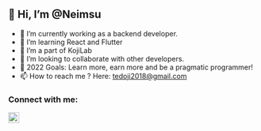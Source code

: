 ##  👋 Hi, I’m @Neimsu
- 🌱 I’m currently working as a backend developer.
- 🌱 I’m learning React and Flutter
- 💞️ I’m a part of KojiLab
- 👯 I’m looking to collaborate with other developers.
- 🥅 2022 Goals: Learn more, earn more and be a pragmatic programmer!
- 📫 How to reach me ? Here: tedoji2018@gmail.com

### Connect with me:

[<img align="left" alt="codeSTACKr | LinkedIn" width="22px" src="https://cdn.jsdelivr.net/npm/simple-icons@v3/icons/linkedin.svg" />][linkedin]
<br />

[linkedin]: https://www.linkedin.com/in/nem-su-ba094b218/

<!---
yunnam21/yunnam21 is a ✨ special ✨ repository because its `README.md` (this file) appears on your GitHub profile.
You can click the Preview link to take a look at your changes.
--->
